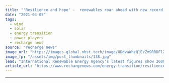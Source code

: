 ```yaml
---
title: "'Resilience and hope' -  renewables roar ahead with new record build-out -  Irena"
date: "2021-04-05"
tags: 
  - wind
  - solar
  - energy transition
  - power players
  - recharge news
source: "recharge news"
image_url: "https://images-global.nhst.tech/image/UDdvaWhzQlEzZm9RRDFlZUtyQTNUa2NwdVYwcndTVTJJaStJZnZuNTBIQT0=/nhst/binary/72e0457dc33f53ceccc91b6f5700d1ec"
image_fp: "/assets/img/post_thumbnails/138.jpg"
lead: "International Renewable Energy Agency's latest figures show 260GW of clean-energy plant added last year, almost 50% more than 2019"
article_url: "https://www.rechargenews.com/energy-transition/resilience-and-hope-renewables-roar-ahead-with-new-record-build-out-irena/2-1-990888"
---
```


---
